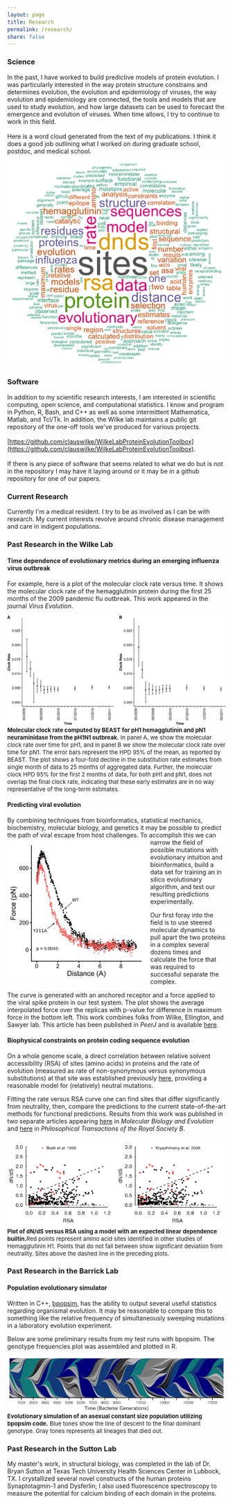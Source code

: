 ```yaml
---
layout: page
title: Research
permalink: /research/
share: false
---
```


### Science
In the past, I have worked to build predictive models of protein evolution. I was particularly interested in the way protein structure constrains and determines evolution, the evolution and epidemiology of viruses, the way evolution and epidemiology are connected, the tools and models that are used to study evolution, and how large datasets can be used to forecast the emergence and evolution of viruses. When time allows, I try to continue to work in this field.
<br><br>
Here is a word cloud generated from the text of my publications. I think it does a good job outlining what I worked on during graduate school, postdoc, and medical school.
<div style="display:block;text-align:center"><img src="../images/work_wordcloud.png" width='500px'></div>

### Software
In addition to my scientific research interests, I am interested in scientific computing, open science, and computational statistics. I know and program in Python, R, Bash, and C++ as well as some intermittent Mathematica, Matlab, and Tcl/Tk. In addition, the Wilke lab maintains a public git repository of the one-off tools we've produced for various projects. 
<br><br>
[https://github.com/clauswilke/WilkeLabProteinEvolutionToolbox](https://github.com/clauswilke/WilkeLabProteinEvolutionToolbox).
<br><br>
If there is any piece of software that seems related to what we do but is not in the repository I may have it laying around or it may be in a github repository for one of our papers.
  
### Current Research
Currently I'm a medical resident. I try to be as involved as I can be with research. My current interests revolve around chronic disease management and care in indigent populations.

### Past Research in the Wilke Lab
 
#### Time dependence of evolutionary metrics during an emerging influenza virus outbreak
For example, here is a plot of the molecular clock rate versus time. It shows the molecular clock rate of the hemagglutinin protein during the first 25 months of the 2009 pandemic flu outbreak. This work appeared in the journal <i>Virus Evolution</i>.

<div style="display:block;text-align:center"><img src="../images/clock_rate.png"></div>
<font size='2'><b>Molecular clock rate computed by BEAST for pH1 hemagglutinin and pN1 neuraminidase from the pH1N1 outbreak.</b> In panel A, we show the molecular clock rate over time for pH1, and in panel B we show the molecular clock rate over time for pN1. The error bars represent the HPD 95% of the mean, as reported by BEAST. The plot shows a four-fold decline in the substitution rate estimates from single month of data to 25 months of aggregated data. Further, the molecular clock HPD 95% for the first 2 months of data, for both pH1 and pN1, does not overlap the final clock rate, indicating that these early estimates are in no way representative of the long-term estimates.</font>

#### Predicting viral evolution
By combining techniques from bioinformatics, statistical mechanics, biochemistry, molecular biology, and genetics it may be possible to predict the path of viral escape from host challenges. To accomplish this <img src="../images/force_curve.png" style="display:inline;float:left;margin:5px 10px 0px 0px" width="320">we can narrow the field of possible mutations with evolutionary intuition and bioinformatics, build a data set for training an in silico evolutionary algorithm, and test our resulting predictions experimentally.<br>

Our first foray into the field is to use steered molecular dynamics to pull apart the two proteins in a complex several dozens times and calculate the force that was required to successful separate the complex. <br>

The curve is generated with an anchored receptor and a force applied to the viral spike protein in our test system. The plot shows the average interpolated force over the replicas with p-value for difference in maximum force in the bottom left. This work combines folks from Wilke, Ellington, and Sawyer lab. This article has been published in <i>PeerJ</i> and is available <a href="http://dx.doi.org/10.7717/peerj.266">here</a>.<br>

#### Biophysical constraints on protein coding sequence evolution
On a whole genome scale, a direct correlation between relative solvent accessibility (RSA) of sites (amino acids) in proteins and the rate of evolution (measured as rate of non-synonymous versus synonymous substitutions) at that site was established previously <a href="http://mbe.oxfordjournals.org/content/early/2009/07/13/molbev.msp146.short">here</a>, providing a reasonable model for (relatively) neutral mutations.<br>

Fitting the rate versus RSA curve one can find sites that differ significantly from neutrality, then, compare the predictions to the current state-of-the-art methods for functional predictions. Results from this work was published in two separate articles appearing <a href="http://dx.doi.org/10.1093/molbev/mss217">here</a> in <i>Molecular Biology and Evolution</i> and <a href="http://dx.doi.org/10.1098/rstb.2012.0334">here</a> in <i>Philosophical Transactions of the Royal Society B</i>.<br>
<div style="display:block;text-align:center"><img src="../images/ha_plotkin_ave.png"></div>
<font size='2'><b>Plot of dN/dS versus RSA using a model with an expected linear dependence builtin.</b>Red points represent amino acid sites identified in other studies of Hemagglutinin H1. Points that do not fall between show significant deviation from neutrality. Sites above the dashed line in the preceding plots.</font>

### Past Research in the Barrick Lab

#### Population evolutionary simulator
Written in C++, [bpopsim](http://code.google.com/p/bpopsim/), has the ability to output several useful statistics regarding organismal evolution. It may be reasonable to compare this to something like the relative frequency of simultaneously sweeping mutations in a laboratory evolution experiment.<br>

Below are some preliminary results from my test runs with bpopsim. The genotype frequencies plot was assembled and plotted in R.<br>
<div style="display:block;text-align:center"><img src="../images/muller_lod_gray_2.png"></div>
<font size='2'><b>Evolutionary simulation of an asexual constant size population utilizing bpopsim code.</b> Blue tones show the line of descent to the final dominant genotype. Gray tones represents all lineages that died out.</font>

### Past Research in the Sutton Lab
My master's work, in structural biology, was completed in the lab of Dr. Bryan Sutton at Texas Tech University Health Sciences Center in Lubbock, TX. I crystallized several novel constructs of the human proteins Synaptotagmin-1 and Dysferlin; I also used fluorescence spectroscopy to measure the potential for calcium binding of each domain in the proteins.

